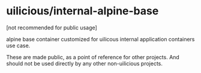 # uilicious/internal-alpine-base

[not recommended for public usage] 

alpine base container customized for uilicous internal application containers use case.

These are made public, as a point of reference for other projects. And should not be used directly by any other non-uilicious projects.
